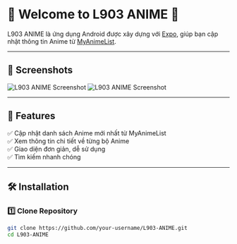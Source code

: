 
# 🎌 Welcome to L903 ANIME 👋

L903 ANIME là ứng dụng Android được xây dựng với [Expo](https://expo.dev), giúp bạn cập nhật thông tin Anime từ [MyAnimeList](https://myanimelist.net/).

---

## 📱 Screenshots

![L903 ANIME Screenshot](https://github.com/user-attachments/assets/24a7adf3-38fd-4ccc-a841-1b68a2885546)
![L903 ANIME Screenshot](https://github.com/user-attachments/assets/fe21d45f-19d9-48b1-b26a-5f094da8bc48)

---

## 🚀 Features
✅ Cập nhật danh sách Anime mới nhất từ MyAnimeList  
✅ Xem thông tin chi tiết về từng bộ Anime  
✅ Giao diện đơn giản, dễ sử dụng  
✅ Tìm kiếm nhanh chóng  

---

## 🛠 Installation

### 1️⃣ Clone Repository
```sh
git clone https://github.com/your-username/L903-ANIME.git
cd L903-ANIME
```

